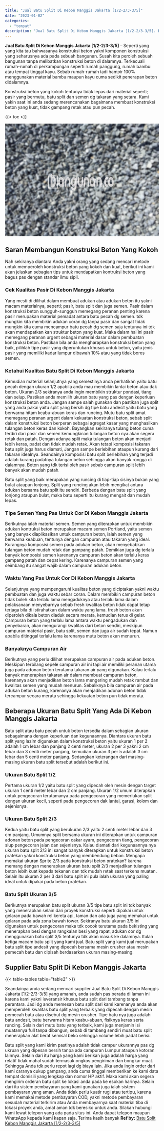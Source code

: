 ```yaml
---
title: "Jual Batu Split Di Kebon Manggis Jakarta [1/2-2/3-3/5]"
date: "2023-01-02"
categories: 
  - "tempat"
description: "Jual Batu Split Di Kebon Manggis Jakarta [1/2-2/3-3/5]. Batu split yang kami kirim pastinya adalah tidak campur ukurannya pas dg ukruan yang dipesan bersih t..."
---
```


**Jual Batu Split Di Kebon Manggis Jakarta \[1/2-2/3-3/5\]** – Seperti yang yang kita tau bahwasanya konstruksi beton yakni komponen konstruksi yang seharusnya ada pada sebuah bangunan. Susah kita peroleh sebuah bangunan tanpa melibatkan konstruksi beton di dalamnya. Terkecuali rumah-rumah di perkampungan seperti rumah panggung, rumah bambu atau tempat tinggal kayu. Sebab rumah-rumah tadi hampir 100% menggunakan material bambu maupun kayu cuma sedikit penerapan beton didalamnya.

Konstruksi beton yang kokoh tentunya tidak lepas dari material seperti; pasir yang bermutu, batu split dan semen dg takaran yang setara. Kami yakin saat ini anda sedang merencanakan bagaimana membuat konstruksi beton yang kuat, tidak gampang retak atau pun pecah.

{{< toc >}}

![Jual Batu Split Di Kebon Manggis Jakarta [1/2-2/3-3/5]](/images/jual-batu-split-04.png)

## Saran Membangun Konstruksi Beton Yang Kokoh

Nah sekiranya diantara Anda yakni orang yang sedang mencari metode untuk memperoleh konstruksi beton yang kokoh dan kuat, berikut ini kami akan jelaskan sebagian tips untuk mendapatkan kontruksi beton yang bagus pas dengan standar ilmu sipil.

### Cek Kualitas Pasir Di Kebon Manggis Jakarta

Yang mesti di dilihat dalam membuat adukan atau adukan beton itu yakni macam materialnya, seperti; pasir, batu split dan juga semen. Pasir dalam konstruksi beton sungguh-sungguh memegang peranan penting karena pasir merupakan material pemadat antara batu pecah dg semen. tdk mungkin kita membikin adukan coran dg tanpa pasir dan sangat tidak mungkin kita cuma mencampur batu pecah dg semen saja tentunya ini tdk akan mendapatkan kan struktur beton yang kuat. Maka dalam hal ini pasir memegang peranan urgent sebagai material dasar dalam pembuatan konstruksi beton. Pastikan bila anda mengharapkan konstruksi beton yang baik, pilihlah tipe pasir yang diperuntukan khusus untuk beton, yaitu jenis pasir yang memiliki kadar lumpur dibawah 10% atau yang tidak boros semen.

### Ketahui Kualitas Batu Split Di Kebon Manggis Jakarta

Kemudian material selanjutnya yang semestinya anda perhatikan yaitu batu pecah dengan ukuran 1/2 apabila anda mau membikin lantai beton atau dak beton. Ukuran 2/3 sekiranya anda ingin membikin struktur pondasi, tiang dan selup. Pastikan anda memilih ukuran batu yang pas dengan keperluan konstruksi beton anda. Jangan sampe salah gunakan dan pastikan juga split yang anda pakai yaitu split yang bersih dg tipe batu andesit yaitu batu yang berwarna hitam keabu-abuan keras dan runcing. Mutu batu split amat memegang peranan urgent dalam kekuatan konstruksi beton, sebab split dalam konstruksi beton berperan sebagai agregat kasar yang menghasilkan tulangan beton keras dan kokoh. Bayangkan sekiranya tulang beton cuma terdiri dari pasir dan semen kemungkinan tulangan beton nya akan segera retak dan patah. Dengan adanya split maka tulangan beton akan menjadi lebih keras, padat dan tidak mudah retak. Akan tetapi komposisi takaran batu split juga harus diamati, Jangan sampe berlebihan ataupun kurang dari takaran idealnya. Seandainya komposisi batu split berlebihan yang terjadi adalah kurang padatnya tulangan beton sehingga akan banyak rongga di dalamnya. Beton yang tdk terisi oleh pasir sebab campuran split lebih banyak akan mudah patah.

Batu split yang baik merupakan yang runcing di tiap-tiap sisinya bukan yang bulat ataupun lonjong. Split yang runcing akan lebih mengikat antara adukan bersama batu split itu sendiri. Berbeda dengan batu split yang lonjong ataupun bulat, maka batu seperti itu kurang mengait dan mudah lepas.

### Tipe Semen Yang Pas Untuk Cor Di Kebon Manggis Jakarta

Berikutnya ialah material semen. Semen yang diterapkan untuk membikin adukan kontruksi beton merupakan macam semen Portland, yaitu semen yang banyak diaplikasikan untuk campuran beton, ialah semen yang berwarna keabuan, tentunya dengan campuran atau takaran yang ideal. Kurangnya komposisi semen pada adukan beton, akan menyebabkan tulangan beton mudah retak dan gampang patah. Demikian juga dg terlalu banyak komposisi semen karenanya campuran beton akan terlalu keras gampang patah dan cepat kering. Karenanya campuran semen yang seimbang itu sangat wajib dalam campuran adukan beton.

### Waktu Yang Pas Untuk Cor Di Kebon Manggis Jakarta

Selanjutnya yang mempengaruhi kualitas beton yang diciptakan yakni waktu pembuatan dan juga waktu sebar coran. Dalam membikin campuran beton tidak boleh kita terlalu lama mengaduknya atau terlalu lama dalam pelaksanaan menyebarnya sebab fresh kwalitas beton tidak dapat tetap terjaga bila di istirahatkan dalam waktu yang lama. fresh beton akan diperoleh dikala beton diaduk secara merata, kemudian terus di gelar. Campuran beton yang terlalu lama antara waktu pengadukan dan penyebaran, akan mengurangi kwalitas dari beton sendiri, meskipun campuran material pasir, batu split, semen dan juga air sudah tepat. Namun apabila ditinggal terlalu lama karenanya mutu beton akan menurun.

### Banyaknya Campuran Air

Berikutnya yang perlu dilihat merupakan campuran air pada adukan beton. Meskipun terbilang sepele campuran air ini tapi air memiliki peranan utama juga pada adonan beton terutama takaran air yang digunakan. Kalau terlalu banyak menerapkan takaran air dalam membuat campuran beton, karenanya akan menjadikan beton lama mengering mudah retak rambut dan kwalitas semen yang mudah menurun. Sebaliknya bila campuran air pada adukan beton kurang, karenanya akan menjadikan adonan beton tidak tercampur secara merata sehingga kekuatan beton pun tidak merata.

## Beberapa Ukuran Batu Split Yang Ada Di Kebon Manggis Jakarta

Batu split atau batu pecah untuk beton tersedia dalam sebagian ukuran sebagaimana dengan keperluan dan kegunaannya. Diantara ukuran batu split yang lazim digunakan dalam konstruksi beton yaitu ukuran 1 per 2 adalah 1 cm lebar dan panjang 2 centi meter, ukuran 2 per 3 yakni 2 cm lebar dan 3 centi meter panjang, kemudian ukuran 3 per 5 adalah 3 cm lebar dan 5 centi meter panjang. Sedangkan keterangan dari masing-masing ukuran batu split tersebut adalah berikut ini.

### Ukuran Batu Split 1/2

Pertama ukuran 1/2 yaitu batu split yang dipecah oleh mesin dengan target ukuran 1 centi meter lebar dan 2 cm panjang. Ukuran 1/2 umum diterapkan untuk pengecoran terutamanya pada pengecoran yang memerlukan split dengan ukuran kecil, seperti pada pengecoran dak lantai, garasi, kolom dan sejenisnya.

### Ukuran Batu Split 2/3

Kedua yaitu batu split yang berukuran 2/3 yaitu 2 centi meter lebar dan 3 cm panjang. Umumnya split bersama ukuran ini diterapkan untuk campuran adonan beton pada pengecoran cakar ayam, pengecoran tiang, pengecoran slup pengecoran jalan dan sejenisnya. Kalau diamati dari kegunaannya nya ukuran batu split 2/3 ini sangat banyak diterapkan untuk konstruksi beton pratekan yakni konstruksi beton yang membendung beban. Mengapa memakai ukuran Sprite 2/3 pada konstruksi beton pratekan? karena memang dengan menerapkan ukuran batu split 2/3 menjadikan tulangan beton lebih kuat kepada tekanan dan tdk mudah retak saat terkena muatan. Selain itu ukuran 2 per 3 dari batu split ini pula ialah ukuran yang paling ideal untuk dipakai pada beton pratekan.

### Batu Split Ukuran 3/5

Berikutnya merupakan batu split ukuran 3/5 tipe batu split ini tdk banyak yang menerapkan selain dari proyek konstruksi seperti dipakai untuk gelaran pada bawah rel kereta api, taman dan ada juga yang memakai untuk gelaran pada ada zona bawah tower. Sekiranya batu ukuran 3/5 ini digunakan untuk pengecoran maka tdk cocok terutama pada bekisting yang menerapkan besi dengan rangkaian besi yang rapat, adukan cor dg menggunakan batu split 3/5 tentunya tdk akan masuk ke dalamnya. Itulah ketiga macam batu split yang kami jual. Batu split yang kami jual merupakan batu split tipe andesit yang dipecah bersama mesin crusher atau mesin pemecah batu dan dipisah berdasarkan ukuran masing-masing.

## Supplier Batu Split Di Kebon Manggis Jakarta

{{< table-tables table="table2" >}}

Seandainya anda sedang mencari supplier Jual Batu Split Di Kebon Manggis Jakarta \[1/2-2/3-3/5\] yang amanah, anda sudah pas berada di laman ini karena kami yakni leveransir khusus batu split dari tambang tanpa perantara. Jadi dg anda memesan batu split dari kami karenanya anda akan memperoleh kwalitas batu split yang terbaik yang dipecah dengan mesin pemecah batu atau disebut dg mesin crusher. Tipe batu nya juga adalah batu andesit, batu berwarna hitam keabu-abuan, fisiknya keras serta runcing. Selain dari mutu batu yang terbaik, kami juga menjamin isi muatannya full tanpa dibangun, sebab di tambang sendiri muat batu split menerapkan alat berat semisal beko sehingga volume lebih padat berisi.

Batu split yang kami kirim pastinya adalah tidak campur ukurannya pas dg ukruan yang dipesan bersih tanpa ada campuran Lumpur ataupun kotoran lainnya. Selain dari itu harga yang kami berikan juga adalah harga yang relatif tidak mahal sudah termasuk ongkos pengiriman dan bongkar muat. Sehingga Anda tdk perlu repot lagi dg biaya lain. Jika anda ingin order dari kami caranya cukup gampang, anda cuma tinggal memberikan ke kami data tempat domisili yang lengkap dan nomor HP aktif. Maka kami akan segera mengirim orderan batu split ke lokasi anda pada ke esokan harinya. Selain dari itu sistem pembayaran yang kami gunakan juga ialah sistem pembayaran yang aman. Anda tidak perlu kuatir rugi atau tertipu, karena kami memakai metode pembayaran COD, yakni metode pembayaran sesudah material terkirim atau Anda membayarnya saat material tiba di lokasi proyek anda, amat aman tdk beresiko untuk anda. Silakan hubungi kami lewat telepon yang ada pada situs ini. Anda dapat telepon maupun WhatsApp kepada kami kapan saja. Terima kasih banyak
**Ref by:** [Batu Split Kebon Manggis Jakarta [1/2-2/3-3/5]](https://id.wikipedia.org/wiki/Batu)
